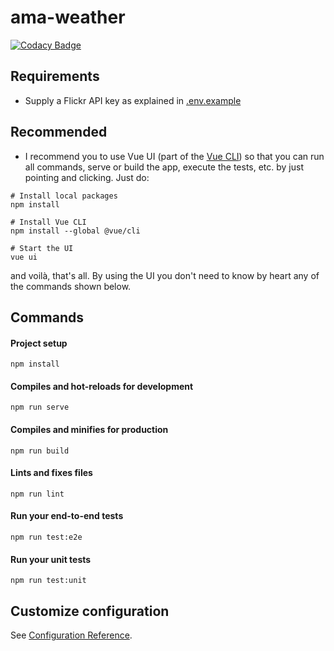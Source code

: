 # ama-weather

[![Codacy Badge](https://api.codacy.com/project/badge/Grade/1aa8b65a9e584fa7a2a939b5004e1521)](https://app.codacy.com/app/jdvivar/ama-weather?utm_source=github.com&utm_medium=referral&utm_content=jdvivar/ama-weather&utm_campaign=Badge_Grade_Dashboard)

## Requirements
- Supply a Flickr API key as explained in [.env.example](.env.example)

## Recommended
- I recommend you to use Vue UI (part of the [Vue CLI](https://cli.vuejs.org)) so that you can run all commands, serve or build the app, execute the tests, etc. by just pointing and clicking. Just do:
```
# Install local packages
npm install
```
```
# Install Vue CLI
npm install --global @vue/cli
```
```
# Start the UI
vue ui
```
and voilà, that's all. By using the UI you don't need to know by heart any of the commands shown below.

## Commands
#### Project setup
```
npm install
```

#### Compiles and hot-reloads for development
```
npm run serve
```

#### Compiles and minifies for production
```
npm run build
```

#### Lints and fixes files
```
npm run lint
```

#### Run your end-to-end tests
```
npm run test:e2e
```

#### Run your unit tests
```
npm run test:unit
```

## Customize configuration
See [Configuration Reference](https://cli.vuejs.org/config/).
